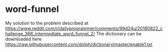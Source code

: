 # word-funnel

My solution to the problem described at https://www.reddit.com/r/dailyprogrammer/comments/99d24u/20180822_challenge_366_intermediate_word_funnel_2/
The dictionary can be downloaded here https://raw.githubusercontent.com/dolph/dictionary/master/enable1.txt
